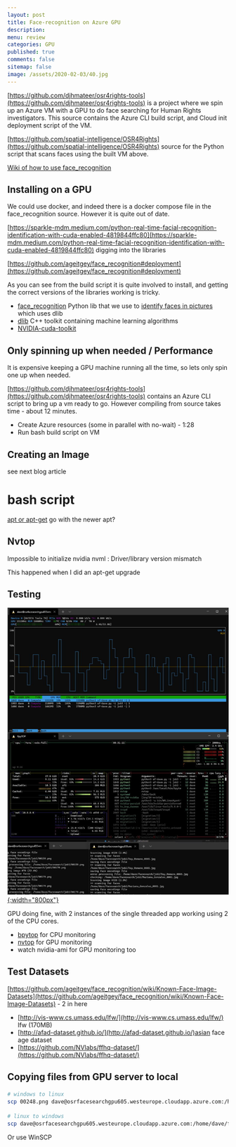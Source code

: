 ```yaml
---
layout: post
title: Face-recognition on Azure GPU 
description: 
menu: review
categories: GPU 
published: true 
comments: false     
sitemap: false
image: /assets/2020-02-03/40.jpg
---
```


<!-- [![Bitcoin logo](/assets/2021-02-19/bitcoin.svg "Bitcoin"){:width="500px"}](/assets/2021-02-19/bitcoin.svg) -->

[https://github.com/djhmateer/osr4rights-tools](https://github.com/djhmateer/osr4rights-tools) is a project where we spin up an Azure VM with a GPU to do face searching for Human Rights investigators. This source contains the Azure CLI build script, and Cloud init deployment script of the VM.

[https://github.com/spatial-intelligence/OSR4Rights](https://github.com/spatial-intelligence/OSR4Rights) source for the Python script that scans faces using the built VM above.

[Wiki of how to use face_recognition](https://github.com/ageitgey/face_recognition/wiki/Calculating-Accuracy-as-a-Percentage)


## Installing on a GPU

We could use docker, and indeed there is a docker compose file in the face_recognition source. However it is quite out of date.

[https://sparkle-mdm.medium.com/python-real-time-facial-recognition-identification-with-cuda-enabled-4819844ffc80](https://sparkle-mdm.medium.com/python-real-time-facial-recognition-identification-with-cuda-enabled-4819844ffc80) digging into the libraries

[https://github.com/ageitgey/face_recognition#deployment](https://github.com/ageitgey/face_recognition#deployment)

As you can see from the build script it is quite involved to install, and getting the correct versions of the libraries working is tricky.

- [face_recognition](https://github.com/ageitgey/face_recognition) Python lib that we use to  [identify faces in pictures](https://github.com/ageitgey/face_recognition#identify-faces-in-pictures) which uses dlib
- [dlib](http://dlib.net/) C++ toolkit containing machine learning algorithms
- [NVIDIA-cuda-toolkit](https://developer.nvidia.com/cuda-downloads?target_os=Linux&target_arch=x86_64&Distribution=Ubuntu&target_version=20.04&target_type=deb_local)



## Only spinning up when needed / Performance

It is expensive keeping a GPU machine running all the time, so lets only spin one up when needed.

[https://github.com/djhmateer/osr4rights-tools](https://github.com/djhmateer/osr4rights-tools) contains an Azure CLI script to bring up a vm ready to go. However compiling from source takes time - about 12 minutes.

- Create Azure resources (some in parallel with no-wait) - 1:28
- Run bash build script on VM

## Creating an Image

see next blog article


# bash script

[apt or apt-get](https://itsfoss.com/apt-vs-apt-get-difference/) go with the newer apt?

## Nvtop

Impossible to initialize nvidia nvml : Driver/library version mismatch

This happened when I did an apt-get upgrade



## Testing

[![Load](/assets/2021-06-11/load.jpg "load"){:width="800px"}](/assets/2021-06-11/load.jpg)

GPU doing fine, with 2 instances of the single threaded app working using 2 of the CPU cores.

- [bpytop](https://github.com/aristocratos/bpytop) for CPU monitoring
- [nvtop](https://github.com/Syllo/nvtop) for GPU monitoring
- watch nvidia-ami for GPU monitoring too

## Test Datasets

[https://github.com/ageitgey/face_recognition/wiki/Known-Face-Image-Datasets](https://github.com/ageitgey/face_recognition/wiki/Known-Face-Image-Datasets) - 2 in here

- [http://vis-www.cs.umass.edu/lfw/](http://vis-www.cs.umass.edu/lfw/) lfw (170MB)
- [http://afad-dataset.github.io/](http://afad-dataset.github.io/)asian face age dataset
- [https://github.com/NVlabs/ffhq-dataset/](https://github.com/NVlabs/ffhq-dataset/)



## Copying files from GPU server to local

```bash
# windows to linux
scp 00248.png dave@osrfacesearchgpu605.westeurope.cloudapp.azure.com:/home/dave/facesearch/job3

# linux to windows
scp dave@osrfacesearchgpu605.westeurope.cloudapp.azure.com:/home/dave/facesearch/job3/. .
```

Or use WinSCP